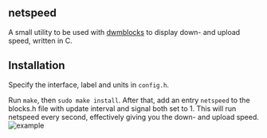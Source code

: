 ## netspeed
A small utility to be used with [dwmblocks](https://github.com/torrinfail/dwmblocks) to display down- and upload speed, written in C.

## Installation
Specify the interface, label and units in `config.h`.

Run `make`, then `sudo make install`. After that, add an entry `netspeed` to the blocks.h file with update interval and signal both set to 1. This will run netspeed every second, effectively giving you the down- and upload speed.
![example](example.png)
